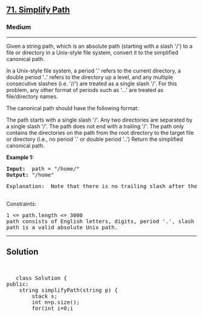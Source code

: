 
<h2><a href="https://leetcode.com/problems/simplify-path/description/">71. Simplify Path</a></h2>
<h3>Medium</h3>
<hr>
<div><p>
Given a string path, which is an absolute path (starting with a slash '/') to a file or directory in a Unix-style file system, convert it to the simplified canonical path.

In a Unix-style file system, a period '.' refers to the current directory, a double period '..' refers to the directory up a level, and any multiple consecutive slashes (i.e. '//') are treated as a single slash '/'. For this problem, any other format of periods such as '...' are treated as file/directory names.

The canonical path should have the following format:

The path starts with a single slash '/'.
Any two directories are separated by a single slash '/'.
The path does not end with a trailing '/'.
The path only contains the directories on the path from the root directory to the target file or directory (i.e., no period '.' or double period '..')
Return the simplified canonical path. 
</p>


<p><strong>Example 1:</strong></p>
<pre><strong>Input:</strong>  path = "/home/"
<strong>Output:</strong> "/home"
</pre>
<pre>
Explanation:  Note that there is no trailing slash after the last directory name.
  </pre>


Constraints:
<pre>
1 <= path.length <= 3000
path consists of English letters, digits, period '.', slash '/' or '_'.
path is a valid absolute Unix path.
</pre>
<hr>
 <h2><strong><b>Solution</b></strong></h2>
 <br>
 <pre>
   class Solution {
public:
    string simplifyPath(string p) {
        stack<string> s;
        int n=p.size();
        for(int i=0;i<n;i++)
        {
            if(p[i]=='/') continue;
            string temp="";
            int j=i;
            while(i<n && p[i]!='/')
               { temp+=p[i]; i++;}
            if(temp==".." || temp==".") 
            {if(temp==".." && !s.empty()) s.pop();}
            else s.push(temp);
        }
        string ans="";
        while(!s.empty())
        {
            ans="/" + s.top()+ans;
            s.pop();
        }
        return ans==""?"/":ans;
    }
}; 
 </pre>

